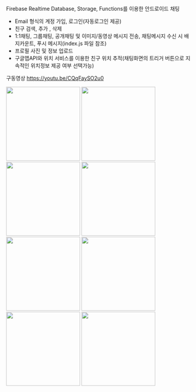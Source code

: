 


Firebase Realtime Database, Storage, Functions를 이용한 안드로이드 채팅

- Email 형식의 계정 가입, 로그인(자동로그인 제공)
- 친구 검색, 추가 , 삭제
- 1:1채팅, 그룹채팅, 공개채팅 및 이미지/동영상 메시지 전송, 채팅메시지 수신 시 배지카운트, 푸시 메시지(index.js 파일 참조)
- 프로필 사진 및 정보 업로드
- 구글맵API와 위치 서비스를 이용한 친구 위치 추적(채팅화면의 트리거 버튼으로 지속적인 위치정보 제공 여부 선택가능)


구동영상
https://youtu.be/CQqFaySO2u0


<div>
  <img width="200" src="https://user-images.githubusercontent.com/28755528/40968144-c8ee476e-68ef-11e8-9ece-8e3fe3746ea9.png">
  <img width="200" src="https://user-images.githubusercontent.com/28755528/42730598-838f3f08-8833-11e8-85c5-7eef16e2a398.png">
  <img width="200" src="https://user-images.githubusercontent.com/28755528/40969176-2f5c4c60-68f2-11e8-8c08-1a149a9d4b3c.png">
  <img width="200" src="https://user-images.githubusercontent.com/28755528/40969188-389ba924-68f2-11e8-9155-728a70a24145.png">
  <img width="200" src="https://user-images.githubusercontent.com/28755528/40969253-5f6a1e6e-68f2-11e8-9b77-a7f9d8565783.png">
  <img width="200" src="https://user-images.githubusercontent.com/28755528/42730597-8365a378-8833-11e8-9fd6-ff06cb735b54.png">
  <img width="200" src="https://user-images.githubusercontent.com/28755528/40969288-7b92ed64-68f2-11e8-8a45-df21bb6dcd25.png">
  <img width="200" src="https://user-images.githubusercontent.com/28755528/42730568-9b980a5e-8832-11e8-8f23-16dad132377a.png">
</div>  


